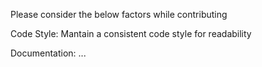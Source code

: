 Please consider the below factors while contributing

Code Style:
Mantain a consistent code style for readability

Documentation:
...
